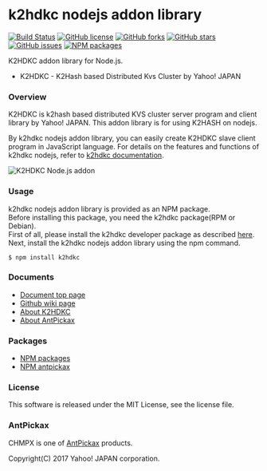 k2hdkc nodejs addon library
===========================
[![Build Status](https://travis-ci.org/yahoojapan/k2hdkc_nodejs.svg?branch=master)](https://travis-ci.org/yahoojapan/k2hdkc_nodejs)
[![GitHub license](https://img.shields.io/badge/license-MIT-blue.svg)](https://raw.githubusercontent.com/yahoojapan/k2hdkc_nodejs/master/LICENSE)
[![GitHub forks](https://img.shields.io/github/forks/yahoojapan/k2hdkc_nodejs.svg)](https://github.com/yahoojapan/k2hdkc_nodejs/network)
[![GitHub stars](https://img.shields.io/github/stars/yahoojapan/k2hdkc_nodejs.svg)](https://github.com/yahoojapan/k2hdkc_nodejs/stargazers)
[![GitHub issues](https://img.shields.io/github/issues/yahoojapan/k2hdkc_nodejs.svg)](https://github.com/yahoojapan/k2hdkc_nodejs/issues)
[![NPM packages](https://badge.fury.io/js/k2hdkc.svg)](https://badge.fury.io/js/k2hdkc)

K2HDKC addon library for Node.js.  
 - K2HDKC - K2Hash based Distributed Kvs Cluster by Yahoo! JAPAN

### Overview
K2HDKC is k2hash based distributed KVS cluster server program and client library by Yahoo! JAPAN. 
This addon library is for using K2HASH on nodejs.

By k2hdkc nodejs addon library, you can easily create K2HDKC slave client program in JavaScript language.
For details on the features and functions of k2hdkc nodejs, refer to [k2hdkc documentation](https://k2hdkc.antpick.ax/).  

![K2HDKC Node.js addon](https://nodejs.k2hdkc.antpick.ax/images/top_k2hdkc_nodejs.png)

### Usage
k2hdkc nodejs addon library is provided as an NPM package.  
Before installing this package, you need the k2hdkc package(RPM or Debian).  
First of all, please install the k2hdkc developer package as described [here](https://k2hdkc.antpick.ax/usage.html).  
Next, install the k2hdkc nodejs addon library using the npm command.
```
$ npm install k2hdkc
```

### Documents
  - [Document top page](https://nodejs.k2hdkc.antpick.ax/)
  - [Github wiki page](https://github.com/yahoojapan/k2hdkc_nodejs/wiki)
  - [About K2HDKC](https://k2hdkc.antpick.ax/)
  - [About AntPickax](https://antpick.ax/)

### Packages
  - [NPM packages](https://www.npmjs.com/package/k2hdkc)
  - [NPM antpickax](https://www.npmjs.com/org/antpickax)

### License
This software is released under the MIT License, see the license file.

### AntPickax
CHMPX is one of [AntPickax](https://antpick.ax/) products.

Copyright(C) 2017 Yahoo! JAPAN corporation.
